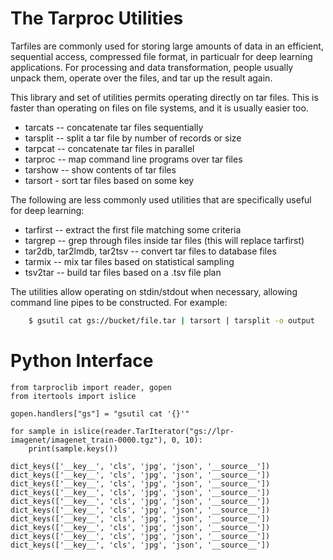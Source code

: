 # The Tarproc Utilities

Tarfiles are commonly used for storing large amounts of data in an efficient,
sequential access, compressed file format, in particualr for deep learning
applications. For processing and data transformation,
people usually unpack them, operate over the files, and tar up the result again.

This library and set of utilities permits operating directly on tar files. This
is faster than operating on files on file systems, and it is usually easier too.

- tarcats -- concatenate tar files sequentially
- tarsplit -- split a tar file by number of records or size
- tarpcat -- concatenate tar files in parallel
- tarproc -- map command line programs over tar files
- tarshow -- show contents of tar files
- tarsort - sort tar files based on some key

The following are less commonly used utilities that are specifically useful
for deep learning:

- tarfirst -- extract the first file matching some criteria
- targrep -- grep through files inside tar files (this will replace tarfirst)
- tar2db, tar2lmdb, tar2tsv -- convert tar files to database files
- tarmix -- mix tar files based on statistical sampling
- tsv2tar -- build tar files based on a .tsv file plan

The utilities allow operating on stdin/stdout when necessary, allowing
command line pipes to be constructed. For example:

```Bash
    $ gsutil cat gs://bucket/file.tar | tarsort | tarsplit -o output
```

# Python Interface


```sos
from tarproclib import reader, gopen
from itertools import islice

gopen.handlers["gs"] = "gsutil cat '{}'"

for sample in islice(reader.TarIterator("gs://lpr-imagenet/imagenet_train-0000.tgz"), 0, 10):
    print(sample.keys())
```

    dict_keys(['__key__', 'cls', 'jpg', 'json', '__source__'])
    dict_keys(['__key__', 'cls', 'jpg', 'json', '__source__'])
    dict_keys(['__key__', 'cls', 'jpg', 'json', '__source__'])
    dict_keys(['__key__', 'cls', 'jpg', 'json', '__source__'])
    dict_keys(['__key__', 'cls', 'jpg', 'json', '__source__'])
    dict_keys(['__key__', 'cls', 'jpg', 'json', '__source__'])
    dict_keys(['__key__', 'cls', 'jpg', 'json', '__source__'])
    dict_keys(['__key__', 'cls', 'jpg', 'json', '__source__'])
    dict_keys(['__key__', 'cls', 'jpg', 'json', '__source__'])
    dict_keys(['__key__', 'cls', 'jpg', 'json', '__source__'])

